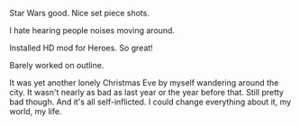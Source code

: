 Star Wars good. Nice set piece shots.

I hate hearing people noises moving around.

Installed HD mod for Heroes. So great!

Barely worked on outline.

It was yet another lonely Christmas Eve by myself wandering around the city. It wasn't nearly as bad as last year or the year before that. Still pretty bad though. And it's all self-inflicted. I could change everything about it, my world, my life.
